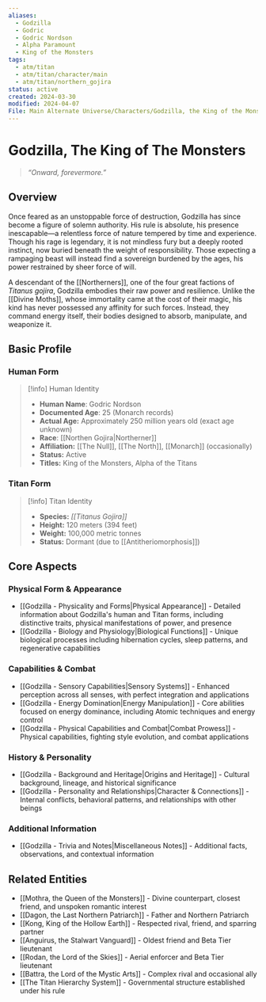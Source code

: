 ```yaml
---
aliases:
  - Godzilla
  - Godric
  - Godric Nordson
  - Alpha Paramount
  - King of the Monsters
tags:
  - atm/titan
  - atm/titan/character/main
  - atm/titan/northern_gojira
status: active
created: 2024-03-30
modified: 2024-04-07
File: Main Alternate Universe/Characters/Godzilla, the King of the Monsters.md
---
```


# **Godzilla, The King of The Monsters**

> _“Onward, forevermore.”_

## Overview

Once feared as an unstoppable force of destruction, Godzilla has since become a figure of solemn authority. His rule is absolute, his presence inescapable—a relentless force of nature tempered by time and experience. Though his rage is legendary, it is not mindless fury but a deeply rooted instinct, now buried beneath the weight of responsibility. Those expecting a rampaging beast will instead find a sovereign burdened by the ages, his power restrained by sheer force of will.

A descendant of the [[Northerners]], one of the four great factions of _Titanus gojira_, Godzilla embodies their raw power and resilience. Unlike the [[Divine Moths]], whose immortality came at the cost of their magic, his kind has never possessed any affinity for such forces. Instead, they command energy itself, their bodies designed to absorb, manipulate, and weaponize it.

## Basic Profile

### Human Form

> [!info] Human Identity
> - **Human Name**: Godric Nordson
> - **Documented Age**: 25 (Monarch records)
> - **Actual Age:** Approximately 250 million years old (exact age unknown)
> - **Race**: [[Northen Gojira|Northerner]]
> - **Affiliation:** [[The Null]], [[The North]], [[Monarch]] (occasionally)
> - **Status:** Active
> - **Titles:** King of the Monsters, Alpha of the Titans

### Titan Form

> [!info] Titan Identity
> - **Species:** _[[Titanus Gojira]]_
> - **Height:** 120 meters (394 feet)
> - **Weight:** 100,000 metric tonnes
> - **Status:** Dormant (due to [[Antitheriomorphosis]])

## Core Aspects

### Physical Form & Appearance

- [[Godzilla - Physicality and Forms|Physical Appearance]] - Detailed information about Godzilla's human and Titan forms, including distinctive traits, physical manifestations of power, and presence
- [[Godzilla - Biology and Physiology|Biological Functions]] - Unique biological processes including hibernation cycles, sleep patterns, and regenerative capabilities

### Capabilities & Combat

- [[Godzilla - Sensory Capabilities|Sensory Systems]] - Enhanced perception across all senses, with perfect integration and applications
- [[Godzilla - Energy Domination|Energy Manipulation]] - Core abilities focused on energy dominance, including Atomic techniques and energy control
- [[Godzilla - Physical Capabilities and Combat|Combat Prowess]] - Physical capabilities, fighting style evolution, and combat applications

### History & Personality

- [[Godzilla - Background and Heritage|Origins and Heritage]] - Cultural background, lineage, and historical significance
- [[Godzilla - Personality and Relationships|Character & Connections]] - Internal conflicts, behavioral patterns, and relationships with other beings

### Additional Information

- [[Godzilla - Trivia and Notes|Miscellaneous Notes]] - Additional facts, observations, and contextual information

## Related Entities

- [[Mothra, the Queen of the Monsters]] - Divine counterpart, closest friend, and unspoken romantic interest
- [[Dagon, the Last Northern Patriarch]] - Father and Northern Patriarch
- [[Kong, King of the Hollow Earth]] - Respected rival, friend, and sparring partner
- [[Anguirus, the Stalwart Vanguard]] - Oldest friend and Beta Tier lieutenant
- [[Rodan, the Lord of the Skies]] - Aerial enforcer and Beta Tier lieutenant
- [[Battra, the Lord of the Mystic Arts]] - Complex rival and occasional ally
- [[The Titan Hierarchy System]] - Governmental structure established under his rule